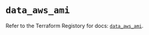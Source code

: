# `data_aws_ami`

Refer to the Terraform Registory for docs: [`data_aws_ami`](https://registry.terraform.io/providers/hashicorp/aws/4.64.0/docs/data-sources/ami).
